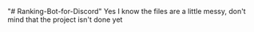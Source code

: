 "# Ranking-Bot-for-Discord" 
 Yes I know the files are a little messy, don't mind that the project isn't done yet
